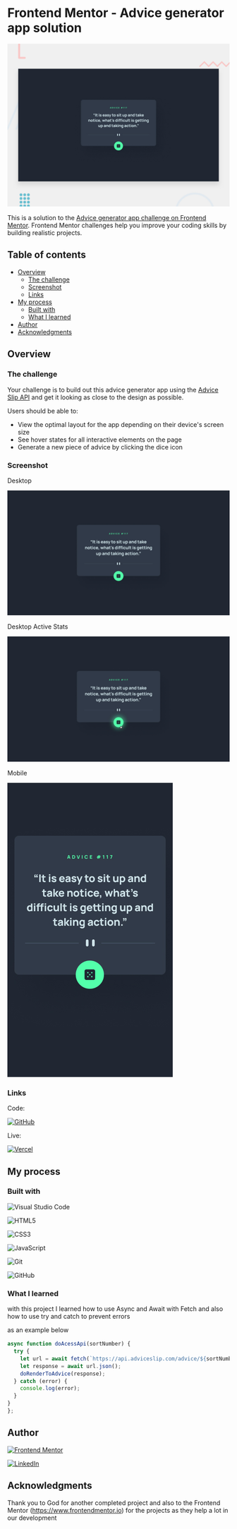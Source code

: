 # Frontend Mentor - Advice generator app solution

![](./src/design/desktop-preview.jpg)

This is a solution to the [Advice generator app challenge on Frontend Mentor](https://www.frontendmentor.io/challenges/advice-generator-app-QdUG-13db). Frontend Mentor challenges help you improve your coding skills by building realistic projects.

## Table of contents

- [Overview](#overview)
  - [The challenge](#the-challenge)
  - [Screenshot](#screenshot)
  - [Links](#links)
- [My process](#my-process)
  - [Built with](#built-with)
  - [What I learned](#what-i-learned)
- [Author](#author)
- [Acknowledgments](#acknowledgments)

## Overview

### The challenge

Your challenge is to build out this advice generator app using the [Advice Slip API](https://api.adviceslip.com) and get it looking as close to the design as possible.

Users should be able to:

- View the optimal layout for the app depending on their device's screen size
- See hover states for all interactive elements on the page
- Generate a new piece of advice by clicking the dice icon

### Screenshot

Desktop

![#desktop](./src/design/desktop-design.jpg)

Desktop Active Stats

![desktop-Active-Stats](./src/design/active-states.jpg)

Mobile

![Mobile](./src/design/mobile-design.jpg)

### Links

Code:

[![GitHub](https://img.shields.io/badge/github-%23121011.svg?style=for-the-badge&logo=github&logoColor=white)](https://your-solution-url.com)

Live:

[![Vercel](https://img.shields.io/badge/vercel-%23000000.svg?style=for-the-badge&logo=vercel&logoColor=white)](https://your-live-site-url.com)

## My process

### Built with

![Visual Studio Code](https://img.shields.io/badge/Visual%20Studio%20Code-0078d7.svg?style=for-the-badge&logo=visual-studio-code&logoColor=white)

![HTML5](https://img.shields.io/badge/html5-%23E34F26.svg?style=for-the-badge&logo=html5&logoColor=white)

![CSS3](https://img.shields.io/badge/css3-%231572B6.svg?style=for-the-badge&logo=css3&logoColor=white)

![JavaScript](https://img.shields.io/badge/JavaScript-F7DF1E.svg?style=for-the-badge&logo=JavaScript&logoColor=black)

![Git](https://img.shields.io/badge/git-%23F05033.svg?style=for-the-badge&logo=git&logoColor=white)

![GitHub](https://img.shields.io/badge/github-%23121011.svg?style=for-the-badge&logo=github&logoColor=white)

### What I learned

with this project I learned how to use Async and Await with Fetch and also how to use try and catch to prevent errors

as an example below

```js
async function doAcessApi(sortNumber) {
  try {
    let url = await fetch(`https://api.adviceslip.com/advice/${sortNumber}`);
    let response = await url.json();
    doRenderToAdvice(response);
  } catch (error) {
    console.log(error);
  }
}
};
```

## Author

[![Frontend Mentor](https://img.shields.io/badge/Frontend%20Mentor-3F54A3.svg?style=for-the-badge&logo=Frontend-Mentor&logoColor=white)](https://www.frontendmentor.io/profile/wan0805)

[![LinkedIn](https://img.shields.io/badge/linkedin-%230077B5.svg?style=for-the-badge&logo=linkedin&logoColor=white)](https://www.linkedin.com/in/wanderson-duarte-a9778711b/)

## Acknowledgments

Thank you to God for another completed project and also to the Frontend Mentor (https://www.frontendmentor.io) for the projects as they help a lot in our development
